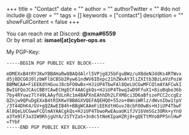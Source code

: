 +++
title = "Contact"
date = ""
author = ""
authorTwitter = "" #do not include @
cover = ""
tags = []
keywords = ["contact"]
description = ""
showFullContent = false
+++

You can reach me at Discord: **@xma#6559**\
Or by email at: **ismael[at]cyber-ops.es**

My PGP-Key:
```pgp
-----BEGIN PGP PUBLIC KEY BLOCK-----

mDMEXxB4tRYJKwYBBAHaRw8BAQdAlrl5VPjg8J5bFguBWz/uXBdeNJddKs4RTWvx
d5j8DCG0J0lzbWFlbCBSb2Ryw61ndWV6IDxpc21hZWxAY3liZXItb3BzLmVzPoiW
BBMWCAA+FiEEKdtHGuvJ8cbFO0wBs+HJiUP4TbwFAl8QeLUCGwMFCQlmAYAFCwkI
BwIGFQoJCAsCBBYCAwECHgECF4AACgkQs+HJiUP4TbwqIwD9FfuX1+8iuBqbe36b
7by4RYuwz7lY49LAAyfULnRc1m4BAPXnEAhhDh2LFXM8ci3D6aBfszePCC2ccgEz
QZnjw9QPuDgEXxB4tRIKKwYBBAGXVQEFAQEHQO+55zo+8WniWRlz/dWvnIbw1tpV
/3T44DhK4/GV+gQZAwEIB4h+BBgWCAAmFiEEKdtHGuvJ8cbFO0wBs+HJiUP4TbwF
Al8QeLUCGwwFCQlmAYAACgkQs+HJiUP4TbwoRwEAuaUKifJV16VmSGz3ORk+yYnO
a3Tm9lFJa3IW9RhjgUYA/2STYZaS+3n8c5tNeKIpaHZRj8+gQETtMYoBPPSnlHwP
=TYbF
-----END PGP PUBLIC KEY BLOCK-----
```
